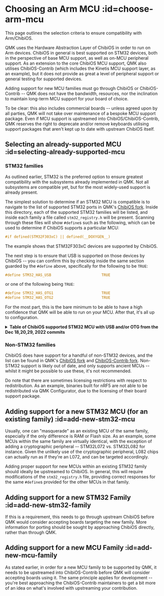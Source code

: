 # Choosing an Arm MCU :id=choose-arm-mcu

This page outlines the selection criteria to ensure compatibility with Arm/ChibiOS.

QMK uses the Hardware Abstraction Layer of ChibiOS in order to run on Arm devices. ChibiOS in general is best supported on STM32 devices, both in the perspective of base MCU support, as well as on-MCU peripheral support. As an extension to the core ChibiOS MCU support, QMK also utilises ChibiOS-Contrib (which includes the Kinetis MCU support layer, as an example), but it does not provide as great a level of peripheral support or general testing for supported devices.

Adding support for new MCU families must go through ChibiOS or ChibiOS-Contrib -- QMK does not have the bandwidth, resources, nor the inclination to maintain long-term MCU support for your board of choice.

To be clear: this also includes commercial boards -- unless agreed upon by all parties, QMK will not take over maintenance of a bespoke MCU support package. Even if MCU support is upstreamed into ChibiOS/ChibiOS-Contrib, QMK reserves the right to deprecate and/or remove keyboards utilising support packages that aren't kept up to date with upstream ChibiOS itself.

## Selecting an already-supported MCU :id=selecting-already-supported-mcu

### STM32 families

As outlined earlier, STM32 is the preferred option to ensure greatest compatibility with the subsystems already implemented in QMK. Not all subsystems are compatible yet, but for the most widely-used support is already present.

The simplest solution to determine if an STM32 MCU is compatible is to navigate to the list of supported STM32 ports in QMK's [ChibiOS fork](https://github.com/qmk/ChibiOS/tree/master/os/hal/ports/STM32). Inside this directory, each of the supported STM32 families will be listed, and inside each family a file called `stm32_registry.h` will be present. Scanning through these files will show `#define`s such as the following, which can be used to determine if ChibiOS supports a particular MCU:

```c
#if defined(STM32F303xC) || defined(__DOXYGEN__)
```

The example shows that STM32F303xC devices are supported by ChibiOS.

The next step is to ensure that USB is supported on those devices by ChibiOS -- you can confirm this by checking inside the same section guarded by the `#define` above, specifically for the following to be `TRUE`:

```c
#define STM32_HAS_USB                       TRUE
```

or one of the following being `TRUE`:

```c
#define STM32_HAS_OTG1                      TRUE
#define STM32_HAS_OTG2                      TRUE
```

For the most part, this is the bare minimum to be able to have a high confidence that QMK will be able to run on your MCU. After that, it's all up to configuration.

<details>
  <summary><b>Table of ChibiOS supported STM32 MCU with USB and/or OTG from the Dec 18,20,29, 2022 commits</b></summary>

### STM32_HAS_USB TRUE

|STM32F0xx  |STM32F1xx  |STM32F37x  |STM32F3xx  |STM32G0xx  |STM32G4xx  |STM32L0xx  |STM32L1xx|STM32L4xx  |STM32L5xx  |STM32WBxx  |
|-----------|-----------|-----------|-----------|-----------|-----------|-----------|---------|-----------|-----------|-----------|
|STM32F042x6|STM32F103x6|STM32F373xC|STM32F302x8|STM32G0B1xx|STM32G431xx|STM32L052xx|STM32L1xx|STM32L432xx|STM32L4R5xx|STM32WB55xx|
|STM32F048xx|STM32F103xB|           |STM32F302xC|STM32G0C1xx|STM32G441xx|STM32L062xx|         |STM32L422xx|STM32L4R7xx|           |
|STM32F070x6|STM32F101xE|           |STM32F302xE|           |STM32G474xx|STM32L053xx|         |STM32L433xx|STM32L4R9xx|           |
|STM32F070xB|STM32F103xE|           |STM32F303xC|           |STM32G484xx|STM32L063xx|         |STM32L443xx|STM32L4S5xx|           |
|STM32F072xB|STM32F101xG|           |STM32F303xE|           |STM32G491xx|STM32L072xx|         |STM32L452xx|STM32L4S7xx|           |
|STM32F078xx|STM32F103xG|           |STM32F358xC|           |           |STM32L073xx|         |           |STM32L4S9xx|           |

### STM32_HAS_OTG TRUE

|STM32F1xx  |STM32F4xx  |STM32F7xx  |STM32H7xx  |STM32L4xx+ |STM32L4xx  |
|-----------|-----------|-----------|-----------|-----------|-----------|
|STM32F105xC|STM32F205xx|STM32F722xx|STM32H743xx|STM32L4P5xx|STM32L475xx|
|STM32F107xC|STM32F207xx|STM32F723xx|STM32H753xx|STM32L4Q5xx|STM32L476xx|
|           |STM32F215xx|STM32F732xx|STM32H750xx|STM32L4R5xx|STM32L486xx|
|           |STM32F217xx|STM32F733xx|           |STM32L4R7xx|           |
|           |STM32F401xx|STM32F745xx|           |STM32L4R9xx|           |
|           |STM32F405xx|STM32F746xx|           |STM32L4S5xx|           |
|           |STM32F407xx|STM32F756xx|           |STM32L4S7xx|           |
|           |STM32F411xx|STM32F765xx|           |STM32L4S9xx|           |
|           |STM32F412xx|STM32F767xx|           |           |           |
|           |STM32F413xx|STM32F769xx|           |           |           |
|           |STM32F415xx|STM32F777xx|           |           |           |
|           |STM32F417xx|STM32F779xx|           |           |           |
|           |STM32F427xx|           |           |           |           |
|           |STM32F429xx|           |           |           |           |
|           |STM32F437xx|           |           |           |           |
|           |STM32F439xx|           |           |           |           |
|           |STM32F446xx|           |           |           |           |
|           |STM32F469xx|           |           |           |           |
|           |STM32F479xx|           |           |           |           |
</details>

### Non-STM32 families

ChibiOS does have support for a handful of non-STM32 devices, and the list can be found in QMK's [ChibiOS fork](https://github.com/qmk/ChibiOS/tree/master/os/hal/ports) and [ChibiOS-Contrib fork](https://github.com/qmk/ChibiOS-Contrib/tree/master/os/hal/ports). Non-STM32 support is likely out of date, and only supports ancient MCUs -- whilst it might be possible to use these, it's not recommended.

Do note that there are sometimes licensing restrictions with respect to redistribution. As an example, binaries built for nRF5 are not able to be redistributed via QMK Configurator, due to the licensing of their board support package.

## Adding support for a new STM32 MCU (for an existing family) :id=add-new-stm32-mcu

Usually, one can "masquerade" as an existing MCU of the same family, especially if the only difference is RAM or Flash size. As an example, some MCUs within the same family are virtually identical, with the exception of adding a cryptographic peripheral -- STM32L072 vs. STM32L082 for instance. Given the unlikely use of the cryptographic peripheral, L082 chips can actually run as if they're an L072, and can be targeted accordingly.

Adding proper support for new MCUs within an existing STM32 family should ideally be upstreamed to ChibiOS. In general, this will require modifications of the `stm32_registry.h` file, providing correct responses for the same `#define`s provided for the other MCUs in that family.

## Adding support for a new STM32 Family :id=add-new-stm32-family

If this is a requirement, this needs to go through upstream ChibiOS before QMK would consider accepting boards targeting the new family. More information for porting should be sought by approaching ChibiOS directly, rather than through QMK.

## Adding support for a new MCU Family :id=add-new-mcu-family

As stated earlier, in order for a new MCU family to be supported by QMK, it needs to be upstreamed into ChibiOS-Contrib before QMK will consider accepting boards using it. The same principle applies for development -- you're best approaching the ChibiOS-Contrib maintainers to get a bit more of an idea on what's involved with upstreaming your contribution.
